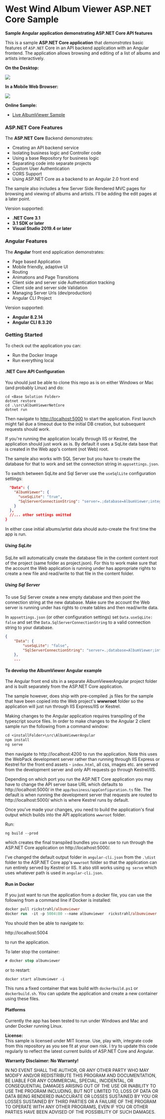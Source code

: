 # West Wind Album Viewer ASP.NET Core Sample

**Sample Angular application demonstrating ASP.NET Core API features**

This is a sample **ASP.NET Core application** that *demonstrates* basic features of `ASP.NET` Core in an API backend application with an Angular frontend. The application allows browsing and editing of a list of albums and artists interactively.

**On the Desktop:**

![](AlbumViewer.png)

**In a Mobile Web Browser:**

![](AlbumViewerMobile.jpg)

**Online Sample:**
* [Live AlbumViewer Sample](https://albumviewer.west-wind.com)

### ASP.NET Core Features
The **ASP.NET Core** Backend demonstrates:

* Creating an API backend service
* Isolating business logic and Controller code
* Using a base Repository for business logic
* Separating code into separate projects
* Custom User Authentication
* CORS Support
* Using ASP.NET Core as a backend to an Angular 2.0 front end

The sample also includes a few Server Side Rendered MVC pages for browsing and viewing of albums and artists. I'll be adding the edit pages at a later point.

Version supported:  
* **.NET Core 3.1**
* **3.1 SDK or later**
* **Visual Studio 2019.4 or later**

### Angular Features
The **Angular** front end application demonstrates:

* Page based Application
* Mobile friendly, adaptive UI
* Routing
* Animations and Page Transitions
* Client side and server side Authentication tracking
* Client side and server side Validation
* Managing Server Urls (dev/production)
* Angular CLI Project

Version supported:  
* **Angular 8.2.14**  
* **Angular CLI 8.3.20**


### Getting Started
To check out the application you can:

* Run the Docker Image
* Run everything local

#### .NET Core API Configuration
You should just be able to clone this repo as is on either Windows or Mac (and probably Linux) and do:

```
cd <Base Solution Folder>
dotnet restore
cd .\src\AlbumViewerNetCore
dotnet run
```

Then navigate to [http://localhost:5000](http://localhost:5000) to start the application. First launch might fail due a timeout due to the initial DB creation, but subsequent requests should work.

If you're running the application locally through IIS or Kestrel, the application should just work as is. By default it uses a SqLite data base that is created in the Web app's content (not Web) root. 

The sample also works with SQL Server but you have to create the database for that to work and set the connection string in `appsettings.json`. 


To switch between SqLite and Sql Server use the `useSqlLite` configuration settings:

```json
  "Data": {
    "AlbumViewer": {
      "useSqLite": "true",
      "SqlServerConnectionString": "server=.;database=AlbumViewer;integrated security=true;",
    } 
  },
  //... other settings omitted
}
```  

In either case initial albums/artist data should auto-create the first time the app is run.

##### Using SqLite
SqLite will automatically create the database file in the content content root of the project (same folder as project.json). For this to work make sure that the account the Web application is running under has appropriate rights to create a new file and read/write to that file in the content folder.

##### Using Sql Server
To use Sql Server create a new empty database and then point the connection string at the new database. Make sure the account the Web server is running under has rights to create tables and then read/write data.

In `appsettings.json` (or other configuration settings) set `Data.useSqLite: false` and set the `Data.SqlServerConnectionString` to a valid connection string to your database.

```json
{
    "Data": {
        "useSqLite": "false",
        "SqlServerConnectionString": "server=.;database=AlbumViewer;integrated security=true;MultipleActiveResultSets=true;App=AlbumViewer"
    },
    ...
```    

#### To develop the AlbumViewer Angular example
The Angular front end sits in a separate AlbumViewerAngular project folder and is built separately from the ASP.NET Core application.

The sample however, does ship with pre-compiled .js files for the sample that have been copied into the Web project's **wwwroot** folder so the application will just run through IIS Express/IIS or Kestrel.

Making changes to the Angular application requires transpiling of the typescript source files. In order to make changes to the Angular 2 client sample run the following from a command window:

```ps
cd <installFolder>\src\AlbumViewerAngular
npm install
ng serve
```

then navigate to http://localhost:4200 to run the application. Note this uses the WebPack development server rather than running through IIS Express or Kestrel for the front end assets - `index.html`, all css, images etc. are served from the development server and only API requests go through Kestrel/IIS.

Depending on which port you run the ASP.NET Core application you may have to change the API server base URL which defaults to http://localhost:5000/ in the `app/business/appConfiguration.ts` file. The default is when running the development server that requests are routed to http://localhost:5000/ which is where Kestrel runs by default.

Once you've made your changes, you need to build the application's final output which builds into the API applications `wwwroot` folder.

Run:

```
ng build --prod
```

which creates the final transpiled bundles you can use to run through the ASP.NET Core application on http://localhost:5000/. 

I've changed the default output folder in `angular-cli.json` from the `.\dist` folder to the ASP.NET Core app's `wwwroot` folder so that the application can run entirely served by Kestrel or IIS. It also still works using `ng serve` which uses whatever path is used in `angular-cli.json`.

#### Run in Docker
If you just want to run the application from a docker file, you can use the following from a command line if Docker is installed:

```ps
docker pull rickstrahl/albumviewer
docker run  -it -p 5004:80 --name albumviewer  rickstrahl/albumviewer
```

You should then be able to navigate to:

http://localhost:5004

to run the application.

To later stop the container:

```ps
# docker stop albumviewer
```

or to restart:

```
docker start albumviewer -i
```

This runs a fixed container that was build with `dockerbuild.ps1` or `dockerbuild.sh`. You can update the application and create a new container using these files.

#### Platforms 
Currently the app has been tested to run under Windows and Mac and under Docker running Linux.

**License:**  
This sample is licensed under MIT license. Use, play with, integrate code from
this repository as you see fit at your own risk. I try to update this code regularly to reflect the latest current builds of ASP.NET Core and Angular.

**Warranty Disclaimer: No Warranty!**

IN NO EVENT SHALL THE AUTHOR, OR ANY OTHER PARTY WHO MAY MODIFY
AND/OR REDISTRIBUTE THIS PROGRAM AND DOCUMENTATION, BE LIABLE 
FOR ANY COMMERCIAL, SPECIAL, INCIDENTAL, OR CONSEQUENTIAL DAMAGES
ARISING OUT OF THE USE OR INABILITY TO USE THE PROGRAM INCLUDING, 
BUT NOT LIMITED TO, LOSS OF DATA OR DATA BEING RENDERED INACCURATE
OR LOSSES SUSTAINED BY YOU OR LOSSES SUSTAINED BY THIRD PARTIES OR
A FAILURE OF THE PROGRAM TO OPERATE WITH ANY OTHER PROGRAMS, EVEN
IF YOU OR OTHER PARTIES HAVE BEEN ADVISED OF THE POSSIBILITY OF 
SUCH DAMAGES.
